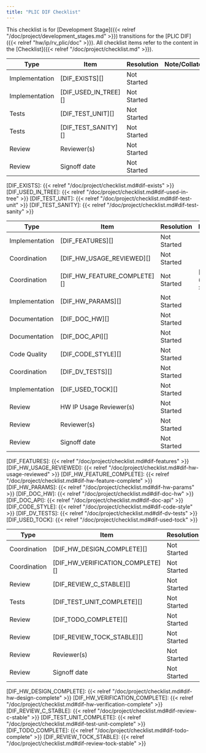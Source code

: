 ```yaml
---
title: "PLIC DIF Checklist"
---
```


This checklist is for [Development Stage]({{< relref "/doc/project/development_stages.md" >}}) transitions for the [PLIC DIF]({{< relref "hw/ip/rv_plic/doc" >}}).
All checklist items refer to the content in the [Checklist]({{< relref "/doc/project/checklist.md" >}}).



Type           | Item                 | Resolution  | Note/Collaterals
---------------|----------------------|-------------|------------------
Implementation | [DIF_EXISTS][]       | Not Started |
Implementation | [DIF_USED_IN_TREE][] | Not Started |
Tests          | [DIF_TEST_UNIT][]    | Not Started |
Tests          | [DIF_TEST_SANITY][]  | Not Started |
Review         | Reviewer(s)          | Not Started |
Review         | Signoff date         | Not Started |

[DIF_EXISTS]:       {{< relref "/doc/project/checklist.md#dif-exists" >}}
[DIF_USED_IN_TREE]: {{< relref "/doc/project/checklist.md#dif-used-in-tree" >}}
[DIF_TEST_UNIT]:    {{< relref "/doc/project/checklist.md#dif-test-unit" >}}
[DIF_TEST_SANITY]:  {{< relref "/doc/project/checklist.md#dif-test-sanity" >}}


Type           | Item                        | Resolution  | Note/Collaterals
---------------|-----------------------------|-------------|------------------
Implementation | [DIF_FEATURES][]            | Not Started |
Coordination   | [DIF_HW_USAGE_REVIEWED][]   | Not Started |
Coordination   | [DIF_HW_FEATURE_COMPLETE][] | Not Started | [HW Dashboard]({{<relref "hw" >}})
Implementation | [DIF_HW_PARAMS][]           | Not Started |
Documentation  | [DIF_DOC_HW][]              | Not Started |
Documentation  | [DIF_DOC_API][]             | Not Started |
Code Quality   | [DIF_CODE_STYLE][]          | Not Started |
Coordination   | [DIF_DV_TESTS][]            | Not Started |
Implementation | [DIF_USED_TOCK][]           | Not Started |
Review         | HW IP Usage Reviewer(s)     | Not Started |
Review         | Reviewer(s)                 | Not Started |
Review         | Signoff date                | Not Started |

[DIF_FEATURES]:            {{< relref "/doc/project/checklist.md#dif-features" >}}
[DIF_HW_USAGE_REVIEWED]:   {{< relref "/doc/project/checklist.md#dif-hw-usage-reviewed" >}}
[DIF_HW_FEATURE_COMPLETE]: {{< relref "/doc/project/checklist.md#dif-hw-feature-complete" >}}
[DIF_HW_PARAMS]:           {{< relref "/doc/project/checklist.md#dif-hw-params" >}}
[DIF_DOC_HW]:              {{< relref "/doc/project/checklist.md#dif-doc-hw" >}}
[DIF_DOC_API]:             {{< relref "/doc/project/checklist.md#dif-doc-api" >}}
[DIF_CODE_STYLE]:          {{< relref "/doc/project/checklist.md#dif-code-style" >}}
[DIF_DV_TESTS]:            {{< relref "/doc/project/checklist.md#dif-dv-tests" >}}
[DIF_USED_TOCK]:           {{< relref "/doc/project/checklist.md#dif-used-tock" >}}


Type           | Item                             | Resolution  | Note/Collaterals
---------------|----------------------------------|-------------|------------------
Coordination   | [DIF_HW_DESIGN_COMPLETE][]       | Not Started |
Coordination   | [DIF_HW_VERIFICATION_COMPLETE][] | Not Started |
Review         | [DIF_REVIEW_C_STABLE][]          | Not Started |
Tests          | [DIF_TEST_UNIT_COMPLETE][]       | Not Started |
Review         | [DIF_TODO_COMPLETE][]            | Not Started |
Review         | [DIF_REVIEW_TOCK_STABLE][]       | Not Started |
Review         | Reviewer(s)                      | Not Started |
Review         | Signoff date                     | Not Started |

[DIF_HW_DESIGN_COMPLETE]:       {{< relref "/doc/project/checklist.md#dif-hw-design-complete" >}}
[DIF_HW_VERIFICATION_COMPLETE]: {{< relref "/doc/project/checklist.md#dif-hw-verification-complete" >}}
[DIF_REVIEW_C_STABLE]:          {{< relref "/doc/project/checklist.md#dif-review-c-stable" >}}
[DIF_TEST_UNIT_COMPLETE]:       {{< relref "/doc/project/checklist.md#dif-test-unit-complete" >}}
[DIF_TODO_COMPLETE]:            {{< relref "/doc/project/checklist.md#dif-todo-complete" >}}
[DIF_REVIEW_TOCK_STABLE]:       {{< relref "/doc/project/checklist.md#dif-review-tock-stable" >}}
